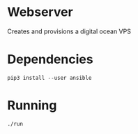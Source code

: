 # Webserver

Creates and provisions a digital ocean VPS

# Dependencies

`pip3 install --user ansible`

# Running

`./run`
